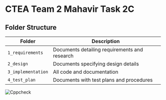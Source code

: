 # CTEA Team 2 Mahavir Task 2C

## Folder Structure
Folder             | Description
-------------------| -----------------------------------------
`1_requirements`   | Documents detailing requirements and research
`2_design`         | Documents specifying design details
`3_implementation` | All code and documentation
`4_test_plan`      | Documents with test plans and procedures





![Cppcheck](https://github.com/99003592/Team2-TaskCalculator/workflows/Cppcheck/badge.svg)
